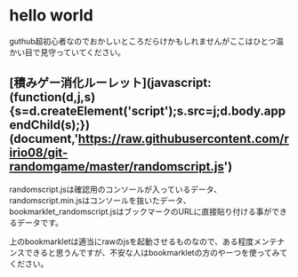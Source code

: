  # hello world

guthub超初心者なのでおかしいところだらけかもしれませんがここはひとつ温かい目で見守っていてください。


## [積みゲー消化ルーレット](javascript:(function(d,j,s){s=d.createElement('script');s.src=j;d.body.appendChild(s);})(document,'https://raw.githubusercontent.com/ririo08/git-randomgame/master/randomscript.js')

randomscript.jsは確認用のコンソールが入っているデータ、
randomscript.min.jsはコンソールを抜いたデータ、
bookmarklet_randomscript.jsはブックマークのURLに直接貼り付ける事ができるデータです。

上のbookmarkletは適当にrawのjsを起動させるものなので、ある程度メンテナンスできると思うんですが、不安な人はbookmarkletの方のやーつを使ってみてください。